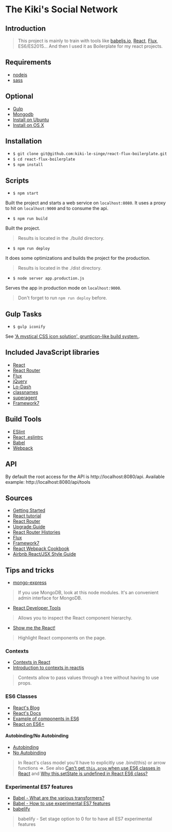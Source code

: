 # The Kiki's Social Network

## Introduction

> This project is mainly to train with tools like [babeljs.io](https://babeljs.io/), [React](https://facebook.github.io/react/), [Flux](https://facebook.github.io/flux/), ES6/ES2015... And then I used it as Boilerplate for my react projects.

## Requirements

 * [nodejs](http://nodejs.org/)
 * [sass](http://sass-lang.com/)

## Optional

 * [Gulp](http://gulpjs.com/)
 * [Mongodb](http://www.mongodb.org/)
  * [Install on Ubuntu](http://docs.mongodb.org/manual/tutorial/install-mongodb-on-ubuntu/)
  * [Install on OS X](http://docs.mongodb.org/manual/tutorial/install-mongodb-on-os-x/)

## Installation

* `$ git clone git@github.com:kiki-le-singe/react-flux-boilerplate.git`
* `$ cd react-flux-boilerplate`
* `$ npm install`

## Scripts

* `$ npm start`

Built the project and starts a web service on `localhost:8080`. It uses a proxy to hit on `localhost:9000` and to consume the api.

* `$ npm run build`

Built the project.

> Results is located in the ./build directory.

* `$ npm run deploy`

It does some optimizations and builds the project for the production.

> Results is located in the ./dist directory.

* `$ node server app.production.js`

Serves the app in production mode on `localhost:9000`.

> Don't forget to run `npm run deploy` before.

## Gulp Tasks

* `$ gulp iconify`

See ['A mystical CSS icon solution', grunticon-like build system.](https://github.com/gavro/gulp-iconify).

## Included JavaScript libraries

 * [React](https://facebook.github.io/react/)
 * [React Router](https://github.com/rackt/react-router)
 * [Flux](https://facebook.github.io/flux/)
 * [jQuery](http://jquery.com/)
 * [Lo-Dash](http://lodash.com/)
 * [classnames](https://www.npmjs.com/package/classnames)
 * [superagent](https://github.com/visionmedia/superagent)
 * [Framework7](http://www.idangero.us/framework7/)

## Build Tools

 * [ESlint](http://eslint.org/)
  * [React .eslintrc](https://github.com/facebook/react/blob/master/.eslintrc)
 * [Babel](https://babeljs.io/)
 * [Webpack](https://github.com/webpack/webpack)

## API

By default the root access for the API is http://localhost:8080/api. Available example: http://localhost:8080/api/tools

## Sources

 * [Getting Started](https://facebook.github.io/react/docs/getting-started.html)
 * [React tutorial](https://facebook.github.io/react/docs/tutorial.html)
 * [React Router](https://github.com/rackt/react-router)
  * [Upgrade Guide](https://github.com/rackt/react-router/blob/master/UPGRADE_GUIDE.md)
  * [React Router Histories](https://github.com/rackt/react-router/blob/master/docs/guides/basics/Histories.md)
 * [Flux](https://facebook.github.io/flux/)
 * [Framework7](http://www.idangero.us/framework7/get-started/)
 * [React Webpack Cookbook](http://christianalfoni.github.io/react-webpack-cookbook/index.html)
 * [Airbnb React/JSX Style Guide](https://github.com/airbnb/javascript/tree/master/react)

## Tips and tricks

 * [mongo-express](https://www.npmjs.org/package/mongo-express)

 > If you use MongoDB, look at this node modules. It's an convenient admin interface for MongoDB.

 * [React Developer Tools](https://chrome.google.com/webstore/detail/react-developer-tools/fmkadmapgofadopljbjfkapdkoienihi)

 > Allows you to inspect the React component hierarchy.

 * [Show me the React!](https://chrome.google.com/webstore/detail/show-me-the-react/iaebolhfcmodobkanmaahdhnlplncbnd?hl=en-US&gl=US)

 > Highlight React components on the page.

### Contexts

 * [Contexts in React](https://facebook.github.io/react/blog/2014/03/28/the-road-to-1.0.html#context)
 * [Introduction to contexts in reactjs](https://www.tildedave.com/2014/11/15/introduction-to-contexts-in-react-js.html)

 > Contexts allow to pass values through a tree without having to use props.

### ES6 Classes

 * [React's Blog](https://facebook.github.io/react/blog/2015/01/27/react-v0.13.0-beta-1.html#es6-classes)
 * [React's Docs](https://facebook.github.io/react/docs/reusable-components.html#es6-classes)
 * [Example of components in ES6](https://github.com/soundblogs/react-soundplayer/tree/master/src/components)
 * [React on ES6+](http://babeljs.io/blog/2015/06/07/react-on-es6-plus/)

#### Autobinding/No Autobinding

* [Autobinding](https://facebook.github.io/react/blog/2015/01/27/react-v0.13.0-beta-1.html#autobinding)
* [No Autobinding](https://facebook.github.io/react/docs/reusable-components.html#no-autobinding)

> In React's class model you'll have to explicitly use .bind(this) or arrow functions =>.
> See also [Can't get `this.prop` when use ES6 classes in React](https://github.com/facebook/react/issues/4425) and [Why this.setState is undefined in React ES6 class?](https://github.com/goatslacker/alt/issues/283)

### Experimental ES7 features

 * [Babel - What are the various transformers?](http://babeljs.io/docs/advanced/transformers/)
 * [Babel - How to use experimental ES7 features](https://babeljs.io/docs/usage/experimental/)
 * [babelify](https://www.npmjs.com/package/babelify)

 > babelify - Set stage option to 0 for to have all ES7 experimental features
